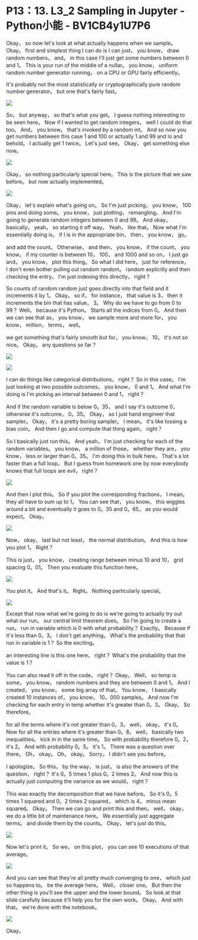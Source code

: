# P13：13. L3_2 Sampling in Jupyter - Python小能 - BV1CB4y1U7P6

 Okay， so now let's look at what actually happens when we sample。 Okay。 first and simplest thing I can do is I can just， you know， draw random numbers， and。 in this case I'll just get some numbers between 0 and 1。 This is your run of the middle of a nullar。 you know， uniform random number generator running， on a CPU or GPU fairly efficiently。

 It's probably not the most statistically or cryptographically pure random number generator。 but one that's fairly fast。

![](img/cf7ea86debba378b529f9c017657a999_1.png)

 So， but anyway， so that's what you get。 I guess nothing interesting to be seen here。 Now if I wanted to get random integers， well I could do that too。 And， you know。 that's invoked by a random int。 And so now you get numbers between this case 1 and 100 or actually 1 and 99 and lo and behold。 I actually get 1 twice。 Let's just see。 Okay， get something else now。





![](img/cf7ea86debba378b529f9c017657a999_3.png)

 Okay， so nothing particularly special here。 This is the picture that we saw before。 but now actually implemented。

![](img/cf7ea86debba378b529f9c017657a999_5.png)

 Okay， let's explain what's going on。 So I'm just picking， you know， 100 pins and doing some。 you know， just plotting， remangling。 And I'm going to generate random integers between 0 and 99。 And okay， basically， yeah， so starting it off way。 Yeah， like that。 Now what I'm essentially doing is， if I is in the appropriate bin， then， you know， go。

 and add the count。 Otherwise， and then， you know， if the count， you know。 if my counter is between 10， 100， and 1000 and so on， I just go and， you know， plot this thing。 So what I did here， just for reference， I don't even bother pulling out random random。 random explicitly and then checking the entry。 I'm just indexing this directly， right？

 So counts of random random just goes directly into that field and it increments it by 1。 Okay。 so if， for instance， that value is 3， then it increments the bin that has value， 3。 Why do we have to go from 0 to 99？ Well， because it's Python。 Starts all the indices from 0。 And then we can see that as， you know， we sample more and more for， you know， million， terms， well。

 we get something that's fairly smooth but for， you know， 10， it's not so nice。 Okay。 any questions so far？



![](img/cf7ea86debba378b529f9c017657a999_7.png)



![](img/cf7ea86debba378b529f9c017657a999_8.png)

 I can do things like categorical distributions， right？ So in this case。 I'm just looking at two possible outcomes， you know， 0 and 1。 And what I'm doing is I'm picking an interval between 0 and 1， right？

 And if the random variable is below 0。35， and I say it's outcome 0， otherwise it's outcome， 0。35。 Okay， so I just hand engineer that sampler。 Okay， it's a pretty boring sampler。 I mean。 it's like tossing a bias coin。 And then I go and compute that thing again， right？

 So I basically just run this。 And yeah， I'm just checking for each of the random variables。 you know， a million of those， whether they are， you know， less or larger than 0。35。 I'm doing this in bulk here。 That's a lot faster than a full loop。 But I guess from homework one by now everybody knows that full loops are evil， right？





![](img/cf7ea86debba378b529f9c017657a999_10.png)

 And then I plot this。 So if you plot the corresponding fractions， I mean。 they all have to sum up to 1。 You can see that， you know。 this wiggles around a bit and eventually it goes to 0。35 and 0。65， as you would expect。 Okay。

![](img/cf7ea86debba378b529f9c017657a999_12.png)

 Now， okay， last but not least， the normal distribution。 And this is how you plot 1。 Right？

 This is just， you know， creating range between minus 10 and 10， grid spacing 0。01。 Then you evaluate this function here。

![](img/cf7ea86debba378b529f9c017657a999_14.png)

 You plot it。 And that's it。 Right。 Nothing particularly special。

![](img/cf7ea86debba378b529f9c017657a999_16.png)

 Except that now what we're going to do is we're going to actually try out what our run。 our central limit theorem does。 So I'm going to create a run。 run in variable which is 0 with what probability？ Exactly。 Because if it's less than 0。3。 I don't get anything。 What's the probability that that run in variable is 1？ So the exciting。

 an interesting line is this one here， right？ What's the probability that the value is 1？

 You can also read it off in the code， right？ Okay。 Well， so temp is some， you know。 random numbers and they are between 0 and 1。 And I created， you know， some big array of that。 You know， I basically created 10 instances of， you know， 10，000 samples。 And now I'm checking for each entry in temp whether it's greater than 0。3。 Okay。 So therefore。

 for all the terms where it's not greater than 0。3， well， okay， it's 0。 Now for all the entries where it's greater than 0。8， well， basically two inequalities。 kick in in the same time。 So with probability therefore 0。2， it's 2。 And with probability 0。5。 it's 1。 There was a question over there。 Oh， okay。 Oh， okay。 Sorry， I didn't see you before。

 I apologize。 So this， by the way， is just， is also the answers of the question， right？ It's 0。5 times 1 plus 0。2 times 2。 And now this is actually just computing the variance as we would， right？

 This was exactly the decomposition that we have before。 So it's 0。5 times 1 squared and 0。2 times 2 squared， which is 4， minus mean squared。 Okay。 Then we can go and print this and then。 well， okay， we do a little bit of maintenance here。 We essentially just aggregate terms。 and divide them by the counts。 Okay， let's just do this。





![](img/cf7ea86debba378b529f9c017657a999_18.png)

 Now let's print it。 So we， on this plot， you can see 10 executions of that average。

![](img/cf7ea86debba378b529f9c017657a999_20.png)

 And you can see that they're all pretty much converging to one， which just so happens to。 be the average here。 Well， closer one。 But then the other thing is you'll see the upper and the lower bound。 So look at that slide carefully because it'll help you for the own work。 Okay。 And with that。 we're done with the notebook。



![](img/cf7ea86debba378b529f9c017657a999_22.png)

 Okay。